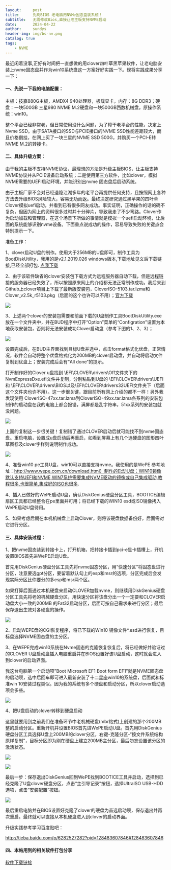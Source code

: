 ```yaml
---
layout:     post
title:      免刷BIOS 老电脑用NVMe固态盘装系统！
subtitle:   无需修改Bios,直接让老主板支持NVME启动
date:       2024-04-22
author:     sundys
header-img: img/bs-nv.png
catalog: true
tags:
    - NVME
---
```


最近闲着没事,正好有时间把一直想做的用clover四叶草黑苹果软件，让老电脑安装上nvme固态盘并作为win10系统盘这一方案好好实践一下。现将实践成果分享一下：

#### 一、先说一下我的电脑配置：

主板：技嘉880G主板，AMDX4 940处理器，板载显卡，内存：8G DDR3；硬盘：一块500GB 三星980 NVME M.2硬盘和一块500GB西数机械盘，原操作系统：win10。

整个平台已经非常老，但日常使用没什么问题，为了榨干老平台的性能，决定上Nvme SSD。由于SATA接口的SSD与PCIE接口的NVME SSD性能差距较大，而且价格倒挂，在网上买了一块三星的NVME SSD 500G，并购买一个PCI-E转NVME M.2的转接卡。

#### 二、具体升级方案：

由于我的主板不支持NVME协议，最理想的方法是升级主板BIOS，让主板支持NVME协议并从PCIE设备启动系统；二是使用第三方软件，比如clover，模拟NVME需要的UEFI启动环境，并能识别出nvme 固态盘后启动系统。

由于主板厂家不会对已经退隐江湖多年的老平台再提供任何支持，且按照网上各种方法去升级BIOS风险较大，容易无功而返。最终决定研究通过黑苹果的四叶草Clover模拟uefi启动，并看到已有很多网友成功。事实证明，正确操作的话的确不复杂，但因为网上的资料很多过时并十分碎片，导致我走了不少弯路。Clover作为启动加载和管理器，在这个场景下所做的事情就是模拟一个uefi启动环境，让后面的系统能够识别nvme设备。下面重点说成功的操作，容易导致失败的关键点会特别提示一下。

准备工作：

1、clover启动U盘的制作。使用大于256MB的U盘即可，制作工具为BootDiskUtility，我用的是v2.1.2019.026 windows版本,下载地址见文后下载链接,已经全部打包. [点我下载](/soft/bootdiskutility.zip)

2、由于该软件缺省的clover安装包下载方式为远程服务器自动下载，但是远程链接的服务器已经失效了，所以按照原来网上的介绍都无法正常制作成功。我后来到Github上clover项目上下载了最新版安装包，CloverISO-5103.tar.lzma和Clover\_v2.5k\_r5103.pkg（后面的这个也许可以不用）；[<u><span>官方下载</span></u>](https://github.com/CloverHackyColor/CloverBootloader/releases?page=6)

![](/img/bs-nv-01.png)

3、上述两个clover的安装包需要和前面下载的U盘制作工具BootDiskUtility.exe放在一个文件夹中，并在BUD程序中打开“Option”菜单的“Configration”设置为本地获取安装包，否则将无法安装成功Clover启动盘（参考下图的1、2、3）；

![](/img/bs-nv-02.png)

设置完成后，在BUD主界面找到目标U盘并选中，点击format格式化优盘，正常情况，软件会自动将整个优盘格式化为200MB的clover启动盘，并自动将启动文件复制到优盘上；安装完成后会有“All done”的提示。

打开制作好的Clover u盘找到 \\EFI\\CLOVER\\drivers\\Off文件夹下的NvmExpressDxe.efi文件并复制，分别粘贴到U盘的 \\EFI\\CLOVER\\drivers\\UEFI和 \\EFI\\CLOVER\\drivers\\BIOS以及\\EFI\\CLOVER\\drivers32UEFI文件夹下（后面这个文件夹也许不用）。这一步很关键，跟目前所有网上介绍的都不一样！另外我发现使用 CloverISO-47xx.tar.lzma到CloverISO-49xx.tar.lzma各系列的安装包制作的启动盘在我的电脑上都会报错，满屏都是乱字符串，51xx系列的安装包就没问题。

![](/img/bs-nv-03.png)

上面的复制这一步很关键！复制错了通过CLOVER启动后就可能找不到nvme固态盘。重启电脑，设置成u盘启动后再重启，如看到屏幕上有几个选硬盘的图形四叶草图标及clover字样则说明制作成功。

![](/img/bs-nv-04.png)

4、准备win10 pe工具U盘，win10可以直接支持nvme。我使用的是WePE 参考地址：http://www.wepe.com.cn/download.html）制作的启动U盘；WIN10镜像默认支持UEFI和NVME,WIN7系统需要集成NVME驱动的镜像或自己集成驱动,教程很多,也很简单,集成好的ISO也很多.

4、插入已做好的WePE启动U盘，确认DiskGenius硬盘分区工具，BOOTICE编辑扇区工具都已经整合在pe里面并可用；将已经下载的WIN10 esd或ISO镜像拷入WePE启动U盘待用。

5、如果考虑后期在本机机械盘上启动Clover，则将该硬盘数据备份好，后面需对它进行分区。

#### 三、具体安装过程：

1、把nvme固态装到转接卡上，打开机箱，把转接卡插到pci-e显卡插槽上，开机设置BIOS首先进WePE启动U盘。

首先用DiskGenius硬盘分区工具先将nvme固态分区，用“快速分区”将固态盘进行分区，注意要选gpt分区，要留着默认勾上的esp和msr的选项，分区完成后会发现实际分区比你要分的多esp和msr两个区。

如果打算后面通过本机硬盘来启动CLOVER加载nvme，则继续用DiskGenius硬盘分区工具先将老的机械硬盘分区，用快速分区将该盘分出一个一定要和CLOVER启动盘大小一致的200MB 的Fat32启动分区，后面可按自己需求来进行分区；最后保存退出生效对各硬盘的操作。

![](/img/bs-nv-05.png)

2、启动WEPE盘的CGI恢复程序，将已下载的Win10 镜像文件*.esd进行恢复，目标盘选择NVME固态盘的主分区。

3、在WEPE完成win10系统在Nvme固态的克隆恢复恢复后，将已经做好并验证过的CLOVER U盘启动盘插入电脑重启并在BIOS设置好该U盘启动，这时就会进入到clover的启动界面。

我这台电脑第一个启动项”Boot Microsoft EF1 Boot form EF1”就是NVME固态盘的启动项，选中后回车即可进入最新安装了十二星座win10的系统盘，后面就和标准win 10安装过程类似。因为我的系统有多个硬盘和启动分区，所以clover启动选项会多些。

![](/img/bs-nv-06.png)

4、把U盘启动的clover转移到硬盘启动

这里就要用到之前我们在准备环节中老机械硬盘(mbr格式)上创建的那个200MB整的启动分区。重新开机并设置BIOS首先进WePE启动U盘。首先用DiskGenius硬盘分区工具选择U盘上200MB的clover分区，右键-克隆分区-“按文件系统结构原样复制”，目标分区即为刚在硬盘上建立200MB主分区，最后勿忘设置该分区的激活状态。

![](/img/bs-nv-07.png)

![](/img/bs-nv-08.png)

最后一步：保存退出DiskGenius回到WePE找到BOOTICE工具并启动，选择到已经克隆了U盘clover硬盘分区，点击“主引导记录”按钮，选择UltraISO USB-HDD选项，点击“安装配置”按钮。

![](/img/bs-nv-09.png)

最后重启电脑并在BIOS设置好克隆了clover的硬盘为首选启动项，保存退出并再次重启。最终就可以直接从本机硬盘进入到clover的启动界面。

升级实践参考学习百度贴吧：

http://tieba.baidu.com/p/6282527282?pid=128483607846#128483607846

#### 四、本帖用到的相关软件打包分享

[软件下载链接](https://dlink.host/1drv/aHR0cHM6Ly8xZHJ2Lm1zL3UvcyFBb1N6ZUhpNXRrWkx2Q1gwQWdxbmE4NFRKVFVHP2U9cGl2czVn.rar)


